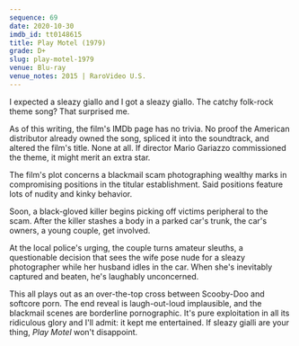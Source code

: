 ```yaml
---
sequence: 69
date: 2020-10-30
imdb_id: tt0148615
title: Play Motel (1979)
grade: D+
slug: play-motel-1979
venue: Blu-ray
venue_notes: 2015 | RaroVideo U.S.
---
```


I expected a sleazy giallo and I got a sleazy giallo. The catchy folk-rock theme song? That surprised me.

<!-- end -->

As of this writing, the film's IMDb page has no trivia. No proof the American distributor already owned the song, spliced it into the soundtrack, and altered the film's title. None at all. If director Mario Gariazzo commissioned the theme, it might merit an extra star.

The film's plot concerns a blackmail scam photographing wealthy marks in compromising positions in the titular establishment. Said positions feature lots of nudity and kinky behavior.

Soon, a black-gloved killer begins picking off victims peripheral to the scam. After the killer stashes a body in a parked car's trunk, the car's owners, a young couple, get involved.

At the local police's urging, the couple turns amateur sleuths, a questionable decision that sees the wife pose nude for a sleazy photographer while her husband idles in the car. When she's inevitably captured and beaten, he's laughably unconcerned.

This all plays out as an over-the-top cross between Scooby-Doo and softcore porn. The end reveal is laugh-out-loud implausible, and the blackmail scenes are borderline pornographic. It's pure exploitation in all its ridiculous glory and I'll admit: it kept me entertained. If sleazy gialli are your thing, _Play Motel_ won't disappoint.
